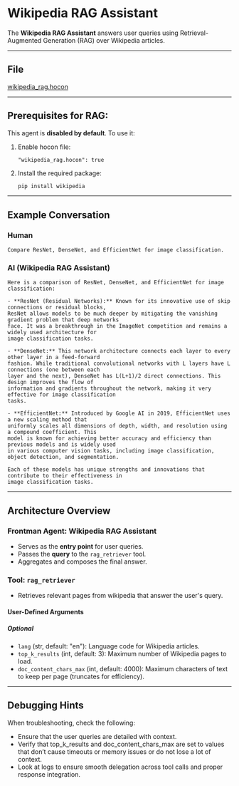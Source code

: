 # Wikipedia RAG Assistant

The **Wikipedia RAG Assistant** answers user queries using Retrieval-Augmented Generation (RAG) over Wikipedia articles.

---

## File

[wikipedia_rag.hocon](../../registries/wikipedia_rag.hocon)

---

## Prerequisites for RAG:

This agent is **disabled by default**. To use it:

1. Enable hocon file:

   ```hocon
   "wikipedia_rag.hocon": true
   ```

2. Install the required package:

   ```bash
   pip install wikipedia
   ```

---

## Example Conversation

### Human

```text
Compare ResNet, DenseNet, and EfficientNet for image classification.
```

### AI (Wikipedia RAG Assistant)

```text
Here is a comparison of ResNet, DenseNet, and EfficientNet for image classification:

- **ResNet (Residual Networks):** Known for its innovative use of skip connections or residual blocks,
ResNet allows models to be much deeper by mitigating the vanishing gradient problem that deep networks
face. It was a breakthrough in the ImageNet competition and remains a widely used architecture for
image classification tasks.

- **DenseNet:** This network architecture connects each layer to every other layer in a feed-forward
fashion. While traditional convolutional networks with L layers have L connections (one between each
layer and the next), DenseNet has L(L+1)/2 direct connections. This design improves the flow of
information and gradients throughout the network, making it very effective for image classification
tasks.

- **EfficientNet:** Introduced by Google AI in 2019, EfficientNet uses a new scaling method that
uniformly scales all dimensions of depth, width, and resolution using a compound coefficient. This
model is known for achieving better accuracy and efficiency than previous models and is widely used
in various computer vision tasks, including image classification, object detection, and segmentation.

Each of these models has unique strengths and innovations that contribute to their effectiveness in
image classification tasks.
```

---

## Architecture Overview

### Frontman Agent: **Wikipedia RAG Assistant**

* Serves as the **entry point** for user queries.
* Passes the **query** to the `rag_retriever` tool.
* Aggregates and composes the final answer.

### Tool: `rag_retriever`

* Retrieves relevant pages from wikipedia that answer the user's query.

#### User-Defined Arguments

##### Optional

- `lang` (str, default: "en"): Language code for Wikipedia articles.
- `top_k_results` (int, default: 3): Maximum number of Wikipedia pages to load.
- `doc_content_chars_max` (int, default: 4000): Maximum characters of text to keep per page (truncates for efficiency).

---

## Debugging Hints

When troubleshooting, check the following:

- Ensure that the user queries are detailed with context.
- Verify that top_k_results and doc_content_chars_max are set to values that don’t cause timeouts or memory issues or do not lose a lot of context.
- Look at logs to ensure smooth delegation across tool calls and proper response integration.

